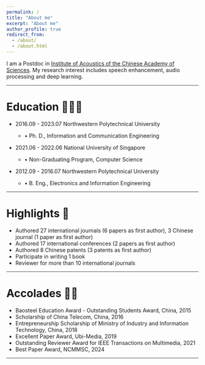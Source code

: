 ```yaml
---
permalink: /
title: "About me"
excerpt: "About me"
author_profile: true
redirect_from: 
  - /about/
  - /about.html
---
```


I am a Postdoc in [Institute of Acoustics of the Chinese Academy of Sciences](http://www.ioa.ac.cn/). My research interest includes speech enhancement, audio processing and deep learning.

<hr style="height:1px;border:none;color:#333;background-color:#333;" />

# Education 👨🏼‍🎓

- 2016.09 - 2023.07 Northwestern Polytechnical University
  - •	Ph. D., Information and Communication Engineering

- 2021.06 - 2022.06 National University of Singapore
  - •	Non-Graduating Program, Computer Science

- 2012.09 - 2016.07 Northwestern Polytechnical University
  - •	B. Eng., Electronics and Information Engineering

<hr style="height:1px;border:none;color:#333;background-color:#333;" />

# Highlights 📃

- Authored 27 international journals (6 papers as first author), 3 Chinese journal (1 paper as first author)
- Authored 17 international conferences (2 papers as first author)
- Authored 8 Chinese patents (3 patents as first author)
- Participate in writing 1 book
- Reviewer for more than 10 international journals

<hr style="height:1px;border:none;color:#333;background-color:#333;" />

# Accolades 👊🏼

- Baosteel Education Award - Outstanding Students Award, China, 2015
- Scholarship of China Telecom, China, 2016
- Entrepreneurship Scholarship of Ministry of Industry and Information Technology, China, 2018
- Excellent Paper Award, Ubi-Media, 2019
- Outstanding Reviewer Award for IEEE Transactions on Multimedia, 2021
- Best Paper Award, NCMMSC, 2024

<hr style="height:1px;border:none;color:#333;background-color:#333;" />
